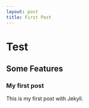```yaml
---
layout: post
title: First Post
---
```


# Test

## Some Features

### My first post

This is my first post with Jekyll.